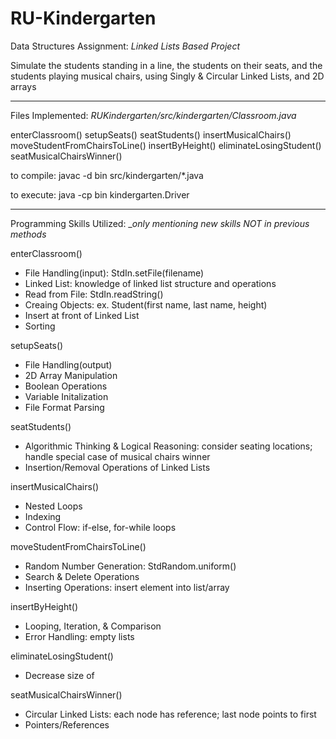 # RU-Kindergarten
Data Structures Assignment: _Linked Lists Based Project_

Simulate the students standing in a line, the students on their seats, and the students playing musical chairs, using Singly & Circular Linked Lists, and 2D arrays

-----------------------------------------
Files Implemented: _RUKindergarten/src/kindergarten/Classroom.java_

enterClassroom()
setupSeats()
seatStudents()
insertMusicalChairs()
moveStudentFromChairsToLine()
insertByHeight()
eliminateLosingStudent()
seatMusicalChairsWinner()

to compile: javac -d bin src/kindergarten/*.java

to execute: java -cp bin kindergarten.Driver

-----------------------------------------
Programming Skills Utilized: __only mentioning new skills NOT in previous methods_

enterClassroom() 
  - File Handling(input): StdIn.setFile(filename)
  - Linked List: knowledge of linked list structure and operations
  - Read from File: StdIn.readString()
  - Creaing Objects: ex. Student(first name, last name, height)
  - Insert at front of Linked List
  - Sorting

setupSeats()
  - File Handling(output)
  - 2D Array Manipulation
  - Boolean Operations
  - Variable Initalization
  - File Format Parsing

seatStudents()
  - Algorithmic Thinking & Logical Reasoning: consider seating locations; handle special case of musical chairs winner
  - Insertion/Removal Operations of Linked Lists

insertMusicalChairs()
  - Nested Loops
  - Indexing
  - Control Flow: if-else, for-while loops

moveStudentFromChairsToLine()
  - Random Number Generation: StdRandom.uniform()
  - Search & Delete Operations
  - Inserting Operations: insert element into list/array

insertByHeight()
  - Looping, Iteration, & Comparison
  - Error Handling: empty lists

eliminateLosingStudent()
  - Decrease size of 

seatMusicalChairsWinner()
  - Circular Linked Lists: each node has reference; last node points to first
  - Pointers/References
